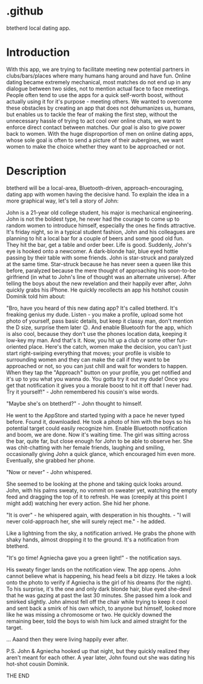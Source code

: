 # .github
btetherd local dating app.

# Introduction
With this app, we are trying to facilitate meeting new potential partners in clubs/bars/places where many humans hang around and have fun. Online dating became extremely mechanical, most matches do not end up in any dialogue between two sides, not to mention actual face to face meetings. People often tend to use the apps for a quick self-worth boost, without actually using it for it's purpose - meeting others. We wanted to overcome these obstacles by creating an app that does not dehumanizes us, humans, but enables us to tackle the fear of making the first step, without the unnecessary hassle of trying to act cool over online chats, we want to enforce direct contact between matches. Our goal is also to give power back to women. With the huge disproportion of men on online dating apps, whose sole goal is often to send a picture of their aubergines, we want women to make the choice whether they want to be approached or not.

# Description
btetherd will be a local-area, Bluetooth-driven, approach-encouraging, dating app with women having the decisive hand. To explain the idea in a more graphical way, let's tell a story of John:

John is a 21-year old college student, his major is mechanical engineering. John is not the boldest type, he never had the courage to come up to random women to introduce himself, especially the ones he finds attractive. It's friday night, so in a typical student fashion, John and his colleagues are planning to hit a local bar for a couple of beers and some good old fun. They hit the bar, get a table and order beer. Life is good. Suddenly, John's eye is hooked onto a newcomer. A dark-blonde hair, blue eyed hottie passing by their table with some friends. John is star-struck and paralyzed at the same time. Star-struck because he has never seen a queen like this before, paralyzed because the mere thought of approaching his soon-to-be girlfriend (in what to John's line of thought was an alternate universe). After telling the boys about the new revelation and their happily ever after, John quickly grabs his iPhone. He quickly recollects an app his hotshot cousin Dominik told him about: 

"Bro, have you heard of this new dating app? It's called btetherd. It's freaking genius my dude. Listen - you make a profile, upload some hot photo of yourself, pass basic details, but keep it classy man, don't mention the D size, surprise them later 😉. And enable Bluetooth for the app, which is also cool, because they don't use the phones location data, keeping it low-key my man. And that's it. Now, you hit up a club or some other fun-oriented place. Here's the catch, women make the decision, you can't just start right-swiping everything that moves; your profile is visible to surrounding women and they can make the call if they want to be approached or not, so you can just chill and wait for wonders to happen. When they tap the "Approach" button on your profile, you get notified and it's up to you what you wanna do. You gotta try it out my dude! Once you get that notification it gives you a morale boost to hit it off that I never had. Try it yourself!" - John remembered his cousin's wise words.

"Maybe she's on btetherd?" - John thought to himself.

He went to the AppStore and started typing with a pace he never typed before. Found it, downloaded. He took a photo of him with the boys so his potential target could easily recognize him. Enable Bluetooth notification and boom, we are done. Now it's waiting time. The girl was sitting across the bar, quite far, but close enough for John to be able to observe her. She was chit-chatting with her female friends, laughing and smiling, occasionally giving John a quick glance, which encouraged him even more. Eventually, she grabbed her phone.

"Now or never" - John whispered.

She seemed to be looking at the phone and taking quick looks around. John, with his palms sweaty, no vommit on sweater yet, watching the empty feed and dragging the top of it to refresh. He was (creepily at this point I might add) watching her every action. She hid her phone. 

"It is over" - he whispered again, with desperation in his thoughts. - "I will never cold-approach her, she will surely reject me." - he added.

Like a lightning from the sky, a notification arrived. He grabs the phone with shaky hands, almost dropping it to the ground. It's a notification from btetherd. 

"It's go time! Agniecha gave you a green light!" - the notification says.

His sweaty finger lands on the notification view. The app opens. John cannot believe what is happening, his head feels a bit dizzy. He takes a look onto the photo to verify if Agniecha is the girl of his dreams (for the night). To his surprise, it's the one and only dark blonde hair, blue eyed she-devil that he was gazing at past the last 30 minutes. She passed him a look and smirked slightly. John almost fell off the chair while trying to keep it cool and sent back a smirk of his own which, to anyone but himself, looked more like he was missing a chromosome or two. He quickly downed the remaining beer, told the boys to wish him luck and aimed straight for the target. 

... Aaand then they were living happily ever after.

P.S. John & Agniecha hooked up that night, but they quickly realized they aren't meant for each other. A year later, John found out she was dating his hot-shot cousin Dominik. 

THE END
